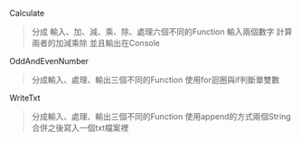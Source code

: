 Calculate
> 分成 輸入、加、減、乘、除、處理六個不同的Function 輸入兩個數字 計算兩者的加減乘除 並且輸出在Console

OddAndEvenNumber
> 分成輸入、處理、輸出三個不同的Function 使用for迴圈與if判斷單雙數

WriteTxt
> 分成輸入、處理、輸出三個不同的Function 使用append的方式兩個String合併之後寫入一個txt檔案裡 
